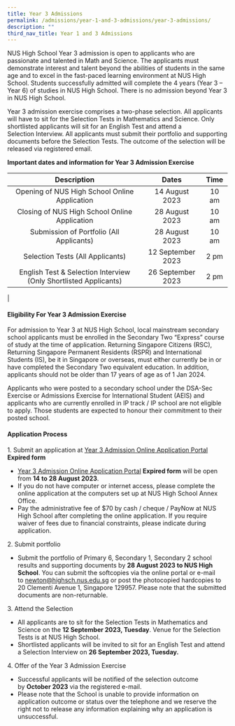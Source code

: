 ```yaml
---
title: Year 3 Admissions
permalink: /admissions/year-1-and-3-admissions/year-3-admissions/
description: ""
third_nav_title: Year 1 and 3 Admissions
---
```

NUS High School Year 3 admission is open to applicants who are passionate and talented in Math and Science. The applicants must demonstrate interest and talent beyond the abilities of students in the same age and to excel in the fast-paced learning environment at NUS High School. Students successfully admitted will complete the 4 years (Year 3 – Year 6) of studies in NUS High School. There is no admission beyond Year 3 in NUS High School.

Year 3 admission exercise comprises a two-phase selection. All applicants will have to sit for the Selection Tests in Mathematics and Science. Only shortlisted applicants will sit for an English Test and attend a Selection Interview. All applicants must submit their portfolio and supporting documents before the Selection Tests. The outcome of the selection will be released via registered email.

**Important dates and information for Year 3 Admission Exercise**

| Description | Dates | Time |
|:---:|:---:|:---:|
| Opening of NUS High School Online Application | 14 August 2023 | 10 am |
| Closing of NUS High School Online Application | 28 August 2023 | 10 am |
| Submission of Portfolio (All Applicants) | 28 August 2023 | 10 am |
| Selection Tests (All Applicants) | 12 September 2023 | 2 pm |
|  English Test & Selection Interview (Only Shortlisted Applicants) | 26 September 2023 |  2 pm |
|

#### **Eligibility For Year 3 Admission Exercise**
For admission to Year 3 at NUS High School, local mainstream secondary school applicants must be enrolled in the Secondary Two “Express” course of study at the time of application. Returning Singapore Citizens (RSC), Returning Singapore Permanent Residents (RSPR) and International Students (IS), be it in Singapore or overseas, must either currently be in or have completed the Secondary Two equivalent education. In addition, applicants should not be older than 17 years of age as of 1 Jan 2024.

Applicants who were posted to a secondary school under the DSA-Sec Exercise or Admissions Exercise for International Student (AEIS) and applicants who are currently enrolled in IP track / IP school are not eligible to apply. Those students are expected to honour their commitment to their posted school.

#### **Application Process**
1\. Submit an application at [Year 3 Admission Online Application Portal](https://form.gov.sg/61b07c1cfef0530013c85b9b) **Expired form**

*   [Year 3 Admission Online Application Portal](https://form.gov.sg/61b07c1cfef0530013c85b9b) **Expired form** will be open from **14** **to 28 August 2023**.
*   If you do not have computer or internet access, please complete the online application at the computers set up at NUS High School Annex Office.
*   Pay the administrative fee of $70 by cash / cheque / PayNow at NUS High School after completing the online application. If you require waiver of fees due to financial constraints, please indicate during application.

2\. Submit portfolio
*   Submit the portfolio of Primary 6, Secondary 1, Secondary 2 school results and supporting documents by **28 August 2023 to NUS High School**. You can submit the softcopies via the online portal or e-mail to newton@highsch.nus.edu.sg or post the photocopied hardcopies to 20 Clementi Avenue 1, Singapore 129957. Please note that the submitted documents are non-returnable.

3\. Attend the Selection
*   All applicants are to sit for the Selection Tests in Mathematics and Science on the **12 September 2023, Tuesday**. Venue for the Selection Tests is at NUS High School.
*   Shortlisted applicants will be invited to sit for an English Test and attend a Selection Interview on **26 September 2023, Tuesday.**

4\. Offer of the Year 3 Admission Exercise
*   Successful applicants will be notified of the selection outcome by **October 2023** via the registered e-mail.
*   Please note that the School is unable to provide information on application outcome or status over the telephone and we reserve the right not to release any information explaining why an application is unsuccessful.